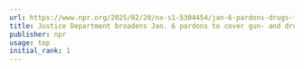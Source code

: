 ```yaml
---
url: https://www.npr.org/2025/02/20/nx-s1-5304454/jan-6-pardons-drugs-firearms
title: Justice Department broadens Jan. 6 pardons to cover gun- and drug-related charges
publisher: npr
usage: top
initial_rank: 1
---
```

